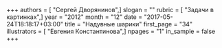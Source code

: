 +++
authors = [ "Сергей Дворянинов",]
slogan = ""
rubric = [ "Задачи в картинках",]
year = "2012"
month = "12"
date = "2017-05-24T18:18:17+03:00"
title = "Надувные шарики"
first_page = "34"
illustrators = [ "Евгения Константинова",]
npages = "1"
in_sample = false
+++
